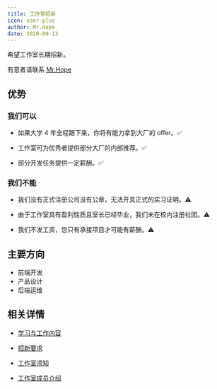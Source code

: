 ```yaml
---
title: 工作室招新
icon: user-plus
author: Mr.Hope
date: 2020-09-13
---
```


希望工作室长期招新。

有意者请联系 [Mr.Hope](http://wpa.qq.com/msgrd?v=3&uin=1178522294&site=qq&menu=yes)

## 优势

### 我们可以

- 如果大学 4 年全程跟下来，你将有能力拿到大厂的 offer。:white_check_mark:

- 工作室可为优秀者提供部分大厂的内部推荐。:white_check_mark:

- 部分开发任务提供一定薪酬。:white_check_mark:

### 我们不能

- 我们没有正式注册公司没有公章，无法开具正式的实习证明。:warning:

- 由于工作室具有盈利性质且室长已经毕业，我们未在校内注册社团。:warning:

- 我们不发工资，您只有承接项目才可能有薪酬。:warning:

## 主要方向

- 前端开发
- 产品设计
- 后端运维

## 相关详情

- [学习与工作内容](content.md)

- [招新要求](need.md)

- [工作室须知](notice.md)

- [工作室成员介绍](../about.md)
